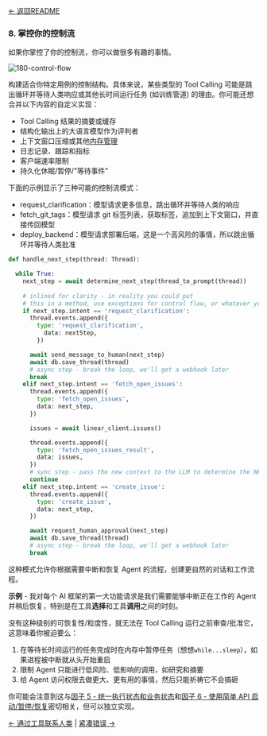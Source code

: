 [← 返回README](https://github.com/humanlayer/12-factor-agents/blob/main/README.md)

### 8. 掌控你的控制流

如果你掌控了你的控制流，你可以做很多有趣的事情。

![180-control-flow](https://github.com/humanlayer/12-factor-agents/blob/main/img/180-control-flow.png)


构建适合你特定用例的控制结构。具体来说，某些类型的 Tool Calling 可能是跳出循环并等待人类响应或其他长时间运行任务 (如训练管道) 的理由。你可能还想合并以下内容的自定义实现：

- Tool Calling 结果的摘要或缓存
- 结构化输出上的大语言模型作为评判者
- 上下文窗口压缩或其他[内存管理](https://github.com/humanlayer/12-factor-agents/blob/main/content/factor-03-own-your-context-window.md)
- 日志记录、跟踪和指标
- 客户端速率限制
- 持久化休眠/暂停/"等待事件"


下面的示例显示了三种可能的控制流模式：


- request_clarification：模型请求更多信息，跳出循环并等待人类的响应
- fetch_git_tags：模型请求 git 标签列表，获取标签，追加到上下文窗口，并直接传回模型
- deploy_backend：模型请求部署后端，这是一个高风险的事情，所以跳出循环并等待人类批准

```python
def handle_next_step(thread: Thread):

  while True:
    next_step = await determine_next_step(thread_to_prompt(thread))
    
    # inlined for clarity - in reality you could put 
    # this in a method, use exceptions for control flow, or whatever you want
    if next_step.intent == 'request_clarification':
      thread.events.append({
        type: 'request_clarification',
          data: nextStep,
        })

      await send_message_to_human(next_step)
      await db.save_thread(thread)
      # async step - break the loop, we'll get a webhook later
      break
    elif next_step.intent == 'fetch_open_issues':
      thread.events.append({
        type: 'fetch_open_issues',
        data: next_step,
      })

      issues = await linear_client.issues()

      thread.events.append({
        type: 'fetch_open_issues_result',
        data: issues,
      })
      # sync step - pass the new context to the LLM to determine the NEXT next step
      continue
    elif next_step.intent == 'create_issue':
      thread.events.append({
        type: 'create_issue',
        data: next_step,
      })

      await request_human_approval(next_step)
      await db.save_thread(thread)
      # async step - break the loop, we'll get a webhook later
      break
```

这种模式允许你根据需要中断和恢复 Agent 的流程，创建更自然的对话和工作流程。

**示例** - 我对每个 AI 框架的第一大功能请求是我们需要能够中断正在工作的 Agent 并稍后恢复，特别是在工具**选择**和工具**调用**之间的时刻。

没有这种级别的可恢复性/粒度性，就无法在 Tool Calling 运行之前审查/批准它，这意味着你被迫要么：

1. 在等待长时间运行的任务完成时在内存中暂停任务（想想`while...sleep`），如果进程被中断就从头开始重启
2. 限制 Agent 只能进行低风险、低影响的调用，如研究和摘要
3. 给 Agent 访问权限去做更大、更有用的事情，然后只能祈祷它不会搞砸


你可能会注意到这与[因子 5 - 统一执行状态和业务状态](https://github.com/humanlayer/12-factor-agents/blob/main/content/factor-05-unify-execution-state.md)和[因子 6 - 使用简单 API 启动/暂停/恢复](https://github.com/humanlayer/12-factor-agents/blob/main/content/factor-06-launch-pause-resume.md)密切相关，但可以独立实现。

[← 通过工具联系人类](https://github.com/humanlayer/12-factor-agents/blob/main/content/factor-07-contact-humans-with-tools.md) | [紧凑错误 →](https://github.com/humanlayer/12-factor-agents/blob/main/content/factor-09-compact-errors.md)